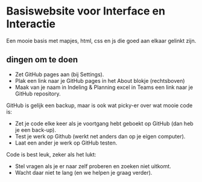 # Basiswebsite voor Interface en Interactie
Een mooie basis met mapjes, html, css en js die goed aan elkaar gelinkt zijn.

## dingen om te doen

- Zet GitHub pages aan (bij Settings).
- Plak een link naar je GitHub pages in het About blokje (rechtsboven)
- Maak van je naam in Indeling & Planning excel in Teams een link naar je GitHub repository.

GitHub is gelijk een backup, maar is ook wat picky-er over wat mooie code is:

- Zet je code elke keer als je voortgang hebt geboekt op GitHub (dan heb je een back-up).
- Test je werk op Github (werkt net anders dan op je eigen computer).
- Laat een ander je werk op GitHub testen.

Code is best leuk, zeker als het lukt:

- Stel vragen als je er naar zelf proberen en zoeken niet uitkomt. 
- Wacht daar niet te lang (en we helpen je graag verder).